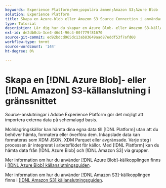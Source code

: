 ```yaml
---
keywords: Experience Platform;hem;populära ämnen;Amazon S3;Azure Blob
solution: Experience Platform
title: Skapa en Azure-blob eller Amazon S3 Source Connection i användargränssnittet
type: Tutorial
description: Lär dig hur du skapar en Azure Blob- eller Amazon S3-källanslutning med Adobe Experience Platform-gränssnittet.
exl-id: de2db0cb-3ce4-46d1-96c4-00f779f81670
source-git-commit: ed92bdcd965dc13ab83649aad87eddf53f7afd60
workflow-type: tm+mt
source-wordcount: '144'
ht-degree: 0%

---
```


# Skapa en [!DNL Azure Blob]- eller [!DNL Amazon] S3-källanslutning i gränssnittet

Source-anslutningar i Adobe Experience Platform gör det möjligt att importera externa data på schemalagd basis.

Molnlagringskällor kan hämta dina egna data till [!DNL Platform] utan att du behöver hämta, formatera eller överföra dem. Inkapslade data kan formateras som XDM JSON, XDM Parquet eller avgränsade. Varje steg i processen är integrerat i arbetsflödet för källor. Med [!DNL Platform] kan du hämta data från [!DNL Azure Blob] och [!DNL Amazon S3] via grupper.

Mer information om hur du använder [!DNL Azure Blob]-källkopplingen finns i [[!DNL Azure Blob] källanslutningsguiden](./blob.md).

Mer information om hur du använder [!DNL Amazon S3]-källkopplingen finns i [[!DNL Amazon S3] källanslutningsguiden](./blob.md).
